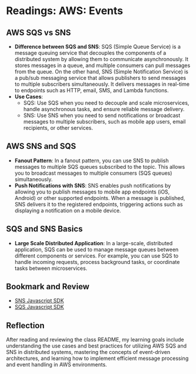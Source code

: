 # Readings: AWS: Events

## AWS SQS vs SNS

- **Difference between SQS and SNS**: SQS (Simple Queue Service) is a message queuing service that decouples the components of a distributed system by allowing them to communicate asynchronously. It stores messages in a queue, and multiple consumers can pull messages from the queue. On the other hand, SNS (Simple Notification Service) is a pub/sub messaging service that allows publishers to send messages to multiple subscribers simultaneously. It delivers messages in real-time to endpoints such as HTTP, email, SMS, and Lambda functions.
- **Use Cases**:
  - SQS: Use SQS when you need to decouple and scale microservices, handle asynchronous tasks, and ensure reliable message delivery.
  - SNS: Use SNS when you need to send notifications or broadcast messages to multiple subscribers, such as mobile app users, email recipients, or other services.

## AWS SNS and SQS

- **Fanout Pattern**: In a fanout pattern, you can use SNS to publish messages to multiple SQS queues subscribed to the topic. This allows you to broadcast messages to multiple consumers (SQS queues) simultaneously.
- **Push Notifications with SNS**: SNS enables push notifications by allowing you to publish messages to mobile app endpoints (iOS, Android) or other supported endpoints. When a message is published, SNS delivers it to the registered endpoints, triggering actions such as displaying a notification on a mobile device.

## SQS and SNS Basics

- **Large Scale Distributed Application**: In a large-scale, distributed application, SQS can be used to manage message queues between different components or services. For example, you can use SQS to handle incoming requests, process background tasks, or coordinate tasks between microservices.

## Bookmark and Review

- [SNS Javascript SDK](https://docs.aws.amazon.com/AWSJavaScriptSDK/latest/AWS/SNS.html)
- [SQS Javascript SDK](https://docs.aws.amazon.com/AWSJavaScriptSDK/latest/AWS/SQS.html)

## Reflection

After reading and reviewing the class README, my learning goals include understanding the use cases and best practices for utilizing AWS SQS and SNS in distributed systems, mastering the concepts of event-driven architectures, and learning how to implement efficient message processing and event handling in AWS environments.
